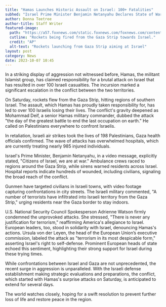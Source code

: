 ```yaml
---
title: "Hamas Launches Historic Assault on Israel: 100+ Fatalities"
subhed: "Israel Prime Minister Benjamin Netanyahu Declares State of War"
author: Donna Teetree
author-title: Staff Writer
featured-image: 
  path: "https://a57.foxnews.com/static.foxnews.com/foxnews.com/content/uploads/2023/10/720/405/attackonisrael.png?ve=1&tl=1"
  cutline: "Rockets being fired from the Gaza Strip towards Israel."
  credit: "AP"
  alt-text: "Rockets launching from Gaza Strip aiming at Israel"
layout: post
category: News
date: 2023-10-07 10:45
---
```


In a striking display of aggression not witnessed before, Hamas, the militant Islamist group, has claimed responsibility for a brutal attack on Israel that has resulted in over 100 Israeli casualties. The incursion marked a significant escalation in the conflict between the two territories.

On Saturday, rockets flew from the Gaza Strip, hitting regions of southern Israel. The assault, which Hamas has proudly taken responsibility for, has led to over 100 Israelis losing their lives. The conflict's gravity deepened as Mohammad Deif, a senior Hamas military commander, dubbed the attack "the day of the greatest battle to end the last occupation on earth." He called on Palestinians everywhere to confront Israelis.

In retaliation, Israeli air strikes took the lives of 198 Palestinians, Gaza health officials confirmed. The wave of attacks has overwhelmed hospitals, which are currently treating nearly 985 injured individuals.

Israel's Prime Minister, Benjamin Netanyahu, in a video message, explicitly stated, "Citizens of Israel, we are at war." Ambulance crews raced to regions around the Gaza Strip, while sirens warned residents across Israel. Hospital reports indicate hundreds of wounded, including civilians, signaling the broad reach of the conflict.

Gunmen have targeted civilians in Israeli towns, with video footage capturing confrontations in city streets. The Israeli military commented, "A number of terrorists have infiltrated into Israeli territory from the Gaza Strip," urging residents near the Gaza border to stay indoors.

U.S. National Security Council Spokesperson Adrienne Watson firmly condemned the unprovoked attacks. She stressed, "There is never any justification for terrorism," reaffirming America's allegiance to Israel. European leaders, too, stood in solidarity with Israel, denouncing Hamas's actions. Ursula von der Leyen, the head of the European Union’s executive commission, labeled the attack as "terrorism in its most despicable form," asserting Israel's right to self-defense. Prominent European heads of state echoed this sentiment, highlighting their strong support for Israel during these trying times.

While confrontations between Israel and Gaza are not unprecedented, the recent surge in aggression is unparalleled. With the Israeli defense establishment making strategic evaluations and preparations, the conflict, which started with Hamas's surprise attacks on Saturday, is anticipated to extend for several days. 

The world watches closely, hoping for a swift resolution to prevent further loss of life and restore peace in the region.
